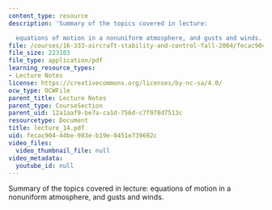 ```yaml
---
content_type: resource
description: 'Summary of the topics covered in lecture:

  equations of motion in a nonuniform atmosphere, and gusts and winds.'
file: /courses/16-333-aircraft-stability-and-control-fall-2004/fecac90444be983eb19e0451e739692c_lecture_14.pdf
file_size: 223103
file_type: application/pdf
learning_resource_types:
- Lecture Notes
license: https://creativecommons.org/licenses/by-nc-sa/4.0/
ocw_type: OCWFile
parent_title: Lecture Notes
parent_type: CourseSection
parent_uid: 12a1aaf9-be7a-ca1d-756d-c7f978d7513c
resourcetype: Document
title: lecture_14.pdf
uid: fecac904-44be-983e-b19e-0451e739692c
video_files:
  video_thumbnail_file: null
video_metadata:
  youtube_id: null
---
```

Summary of the topics covered in lecture:
equations of motion in a nonuniform atmosphere, and gusts and winds.